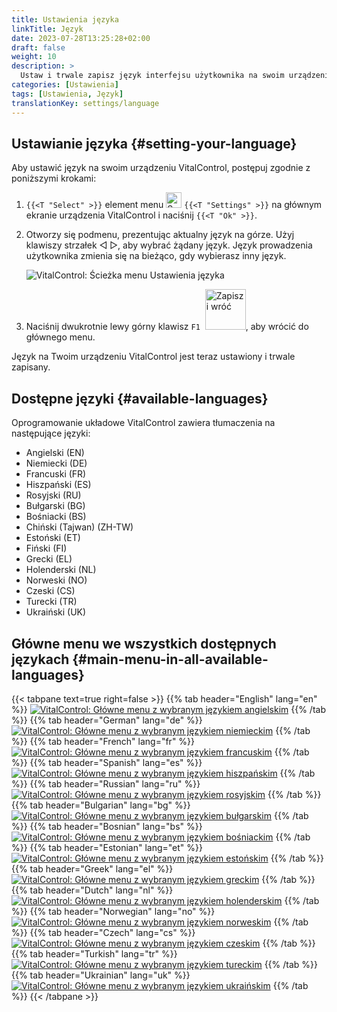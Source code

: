 ```yaml
---
title: Ustawienia języka
linkTitle: Język
date: 2023-07-28T13:25:28+02:00
draft: false
weight: 10
description: >
  Ustaw i trwale zapisz język interfejsu użytkownika na swoim urządzeniu VitalControl.
categories: [Ustawienia]
tags: [Ustawienia, Język]
translationKey: settings/language
---
```

## Ustawianie języka {#setting-your-language}

Aby ustawić język na swoim urządzeniu VitalControl, postępuj zgodnie z poniższymi krokami:

1. `{{<T "Select" >}}` element menu <img src="/icons/gear.svg" width="25" align="bottom" alt="Settings" /> `{{<T "Settings" >}}` na głównym ekranie urządzenia VitalControl i naciśnij `{{<T "Ok" >}}`.

1. Otworzy się podmenu, prezentując aktualny język na górze. Użyj klawiszy strzałek ◁ ▷, aby wybrać żądany język. Język prowadzenia użytkownika zmienia się na bieżąco, gdy wybierasz inny język.

   ![VitalControl: Ścieżka menu Ustawienia języka](../images/select-lang.png "Ustawianie języka")

1. Naciśnij dwukrotnie lewy górny klawisz `F1` &nbsp;<img src="/icons/footer/save_exit.svg" width="65" align="bottom" alt="Zapisz i wróć" />, aby wrócić do głównego menu.

Język na Twoim urządzeniu VitalControl jest teraz ustawiony i trwale zapisany.

## Dostępne języki {#available-languages}

Oprogramowanie układowe VitalControl zawiera tłumaczenia na następujące języki:

- Angielski (EN)
- Niemiecki (DE)
- Francuski (FR)
- Hiszpański (ES)
- Rosyjski (RU)
- Bułgarski (BG)
- Bośniacki (BS)
- Chiński (Tajwan) (ZH-TW)
- Estoński (ET)
- Fiński (FI)
- Grecki (EL)
- Holenderski (NL)
- Norweski (NO)
- Czeski (CS)
- Turecki (TR)
- Ukraiński (UK)

## Główne menu we wszystkich dostępnych językach {#main-menu-in-all-available-languages}

{{< tabpane text=true right=false >}}
  {{% tab header="English" lang="en" %}}
[![VitalControl: Główne menu z wybranym językiem angielskim](/images/homescreen/english.png "Główne menu Angielski")](/en/demo/ "Demo app VitalControl (EN)")
  {{% /tab %}}
  {{% tab header="German" lang="de" %}}
[![VitalControl: Główne menu z wybranym językiem niemieckim](/images/homescreen/german.png "Główne menu Niemiecki")](/demo/ "Demo app VitalControl (DE)")
  {{% /tab %}}
  {{% tab header="French" lang="fr" %}}
[![VitalControl: Główne menu z wybranym językiem francuskim](/images/homescreen/french.png "Główne menu Francuski")](/fr/demo/ "Demo app VitalControl (FR)")
  {{% /tab %}}
  {{% tab header="Spanish" lang="es" %}}
[![VitalControl: Główne menu z wybranym językiem hiszpańskim](/images/homescreen/spanish.png "Główne menu Hiszpański")](/es/demo/ "Demo app VitalControl (ES)")
  {{% /tab %}}
  {{% tab header="Russian" lang="ru" %}}
[![VitalControl: Główne menu z wybranym językiem rosyjskim](/images/homescreen/russian.png "Główne menu Rosyjski")](/ru/demo/ "Demo app VitalControl (RU)")
  {{% /tab %}}
  {{% tab header="Bulgarian" lang="bg" %}}
[![VitalControl: Główne menu z wybranym językiem bułgarskim](/images/homescreen/bulgarian.png "Główne menu Bułgarski")](/bg/demo/ "Demo app VitalControl (BG)")
  {{% /tab %}}
  {{% tab header="Bosnian" lang="bs" %}}
[![VitalControl: Główne menu z wybranym językiem bośniackim](/images/homescreen/bosnian.png "Główne menu Bośniacki")](/bs/demo/ "Demo app VitalControl (BS)")
  {{% /tab %}}
  {{% tab header="Estonian" lang="et" %}}
[![VitalControl: Główne menu z wybranym językiem estońskim](/images/homescreen/estonian.png "Główne menu Estoński")](/et/demo/ "Demo app VitalControl (ET)")
  {{% /tab %}}
  {{% tab header="Greek" lang="el" %}}
[![VitalControl: Główne menu z wybranym językiem greckim](/images/homescreen/greek.png "Główne menu Grecki")](/el/demo/ "Demo app VitalControl (EL)")
  {{% /tab %}}
  {{% tab header="Dutch" lang="nl" %}}
[![VitalControl: Główne menu z wybranym językiem holenderskim](/images/homescreen/dutch.png "Główne menu Holenderski")](/nl/demo/ "Demo app VitalControl (NL)")
  {{% /tab %}}
  {{% tab header="Norwegian" lang="no" %}}
[![VitalControl: Główne menu z wybranym językiem norweskim](/images/homescreen/norwegian.png "Główne menu Norweski")](/no/demo/ "Demo app VitalControl (NO)")
  {{% /tab %}}
  {{% tab header="Czech" lang="cs" %}}
[![VitalControl: Główne menu z wybranym językiem czeskim](/images/homescreen/czech.png "Główne menu Czeski")](/cs/demo/ "Demo app VitalControl (CS)")
  {{% /tab %}}
  {{% tab header="Turkish" lang="tr" %}}
[![VitalControl: Główne menu z wybranym językiem tureckim](/images/homescreen/turkish.png "Główne menu Turecki")](/tr/demo/ "Demo app VitalControl (TR)")
  {{% /tab %}}
  {{% tab header="Ukrainian" lang="uk" %}}
[![VitalControl: Główne menu z wybranym językiem ukraińskim](/images/homescreen/ukrainian.png "Główne menu Ukraiński")](/uk/demo/ "Demo app VitalControl (UK)")
  {{% /tab %}}
{{< /tabpane >}}


